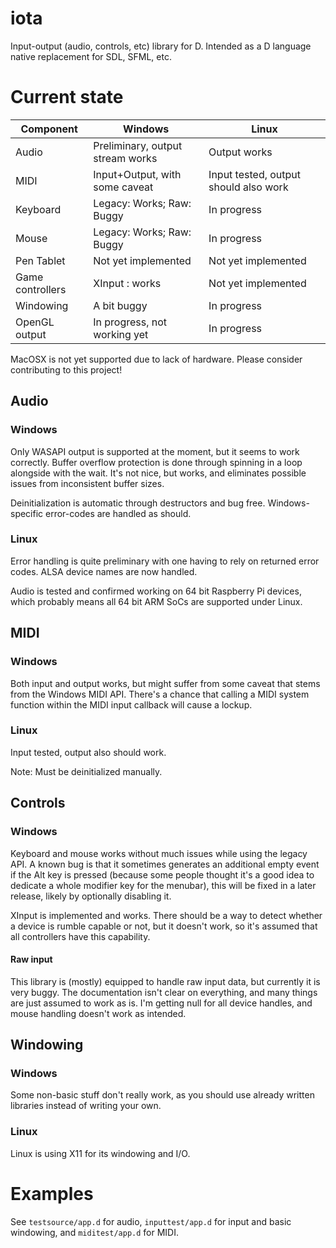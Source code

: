 # iota
Input-output (audio, controls, etc) library for D. Intended as a D language native replacement for SDL, SFML, etc.

# Current state

|Component                 |Windows                             |Linux                               |
|--------------------------|------------------------------------|------------------------------------|
|Audio                     |Preliminary, output stream works    |Output works                        |
|MIDI                      |Input+Output, with some caveat      |Input tested, output should also work|
|Keyboard                  |Legacy: Works; Raw: Buggy           |In progress                         |
|Mouse                     |Legacy: Works; Raw: Buggy           |In progress                         |
|Pen Tablet                |Not yet implemented                 |Not yet implemented                 |
|Game controllers          |XInput : works                      |Not yet implemented                 |
|Windowing                 |A bit buggy                         |In progress                         |
|OpenGL output             |In progress, not working yet        |In progress                         |

MacOSX is not yet supported due to lack of hardware. Please consider contributing to this project!

## Audio

### Windows

Only WASAPI output is supported at the moment, but it seems to work correctly. Buffer overflow protection is done through spinning in a loop alongside with the wait. It's not nice, but works, and eliminates possible issues from inconsistent buffer sizes.

Deinitialization is automatic through destructors and bug free. Windows-specific error-codes are handled as should.

### Linux

Error handling is quite preliminary with one having to rely on returned error codes. ALSA device names are now handled.

Audio is tested and confirmed working on 64 bit Raspberry Pi devices, which probably means all 64 bit ARM SoCs are supported under Linux.

## MIDI

### Windows

Both input and output works, but might suffer from some caveat that stems from the Windows MIDI API. There's a chance that calling a MIDI system function within the MIDI input callback will cause a lockup.

### Linux

Input tested, output also should work.

Note: Must be deinitialized manually.

## Controls

### Windows

Keyboard and mouse works without much issues while using the legacy API. A known bug is that it sometimes generates an additional empty event if the Alt key is pressed (because some people thought it's a good idea to dedicate a whole modifier key for the menubar), this will be fixed in a later release, likely by optionally disabling it.

XInput is implemented and works. There should be a way to detect whether a device is rumble capable or not, but it doesn't work, so it's assumed that all controllers have this capability.

#### Raw input

This library is (mostly) equipped to handle raw input data, but currently it is very buggy. The documentation isn't clear on everything, and many things are just assumed to work as is. I'm getting null for all device handles, and mouse handling doesn't work as intended.

## Windowing

### Windows

Some non-basic stuff don't really work, as you should use already written libraries instead of writing your own.

### Linux

Linux is using X11 for its windowing and I/O.

# Examples

See `testsource/app.d` for audio, `inputtest/app.d` for input and basic windowing, and `miditest/app.d` for MIDI.